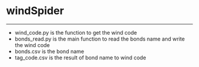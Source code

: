 # windSpider
---
- wind_code.py is the function to get the wind code
- bonds_read.py is the main function to read the bonds name and write the wind code
- bonds.csv is the bond name
- tag_code.csv is the result of bond name to wind code
